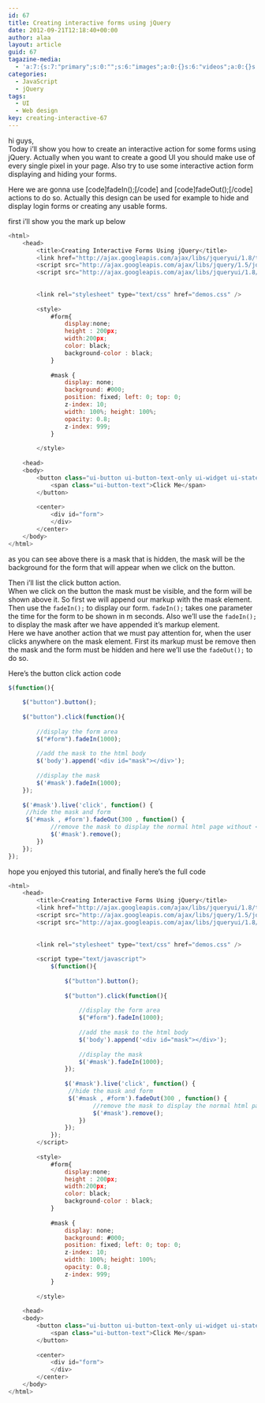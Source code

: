 ```yaml
---
id: 67
title: Creating interactive forms using jQuery
date: 2012-09-21T12:18:40+00:00
author: alaa
layout: article
guid: 67
tagazine-media:
  - 'a:7:{s:7:"primary";s:0:"";s:6:"images";a:0:{}s:6:"videos";a:0:{}s:11:"image_count";i:0;s:6:"author";s:8:"30373923";s:7:"blog_id";s:8:"30897336";s:9:"mod_stamp";s:19:"2012-09-21 12:18:40";}'
categories:
  - JavaScript
  - jQuery
tags:
  - UI
  - Web design
key: creating-interactive-67
---
```

hi guys,  
Today i&#8217;ll show you how to create an interactive action for some forms using jQuery. Actually when you want to create a good UI you should make use of every single pixel in your page. Also try to use some interactive action form displaying and hiding your forms.

Here we are gonna use [code]fadeIn();[/code] and [code]fadeOut();[/code] actions to do so. Actually this design can be used for example to hide and display login forms or creating any usable forms.

first i&#8217;ll show you the mark up below

```js
<html>
    <head>
        <title>Creating Interactive Forms Using jQuery</title>
        <link href="http://ajax.googleapis.com/ajax/libs/jqueryui/1.8/themes/base/jquery-ui.css" rel="stylesheet" type="text/css"/>
        <script src="http://ajax.googleapis.com/ajax/libs/jquery/1.5/jquery.min.js"></script>
        <script src="http://ajax.googleapis.com/ajax/libs/jqueryui/1.8/jquery-ui.min.js"></script>
         
         
        <link rel="stylesheet" type="text/css" href="demos.css" />
         
        <style>
            #form{
                display:none;
                height : 200px;
                width:200px;
                color: black;
                background-color : black;
            }
             
            #mask {
                display: none;
                background: #000; 
                position: fixed; left: 0; top: 0; 
                z-index: 10;
                width: 100%; height: 100%;
                opacity: 0.8;
                z-index: 999;
            }
 
        </style>
         
    <head>
    <body>
        <button class="ui-button ui-button-text-only ui-widget ui-state-default ui-corner-all">
            <span class="ui-button-text">Click Me</span>
        </button>
         
        <center>
            <div id="form">
            </div>
        </center>
    </body>
</html>
```

as you can see above there is a mask that is hidden, the mask will be the background for the form that will appear when we click on the button.

Then i&#8217;ll list the click button action.  
When we click on the button the mask must be visible, and the form will be shown above it. So first we will append our markup with the mask element. Then use the 
`fadeIn();` to display our form. `fadeIn();` takes one parameter the time for the form to be shown in m seconds. Also we&#8217;ll use the `fadeIn();` to display the mask after we have appended it&#8217;s markup element.  
Here we have another action that we must pay attention for, when the user clicks anywhere on the mask element. First its markup must be remove then the mask and the form must be hidden and here we&#8217;ll use the `fadeOut();` to do so.

Here&#8217;s the button click action code

```js
$(function(){
                 
    $("button").button();
     
    $("button").click(function(){
     
        //display the form area
        $("#form").fadeIn(1000);
         
        //add the mask to the html body
        $('body').append('<div id="mask"></div>');
         
        //display the mask
        $('#mask').fadeIn(1000);
    });
     
    $('#mask').live('click', function() { 
     //hide the mask and form
     $('#mask , #form').fadeOut(300 , function() {
            //remove the mask to display the normal html page without <div id=""></div>
            $('#mask').remove();  
        })
    });
});
```

hope you enjoyed this tutorial, and finally here&#8217;s the full code

```js
<html>
    <head>
        <title>Creating Interactive Forms Using jQuery</title>
        <link href="http://ajax.googleapis.com/ajax/libs/jqueryui/1.8/themes/base/jquery-ui.css" rel="stylesheet" type="text/css"/>
        <script src="http://ajax.googleapis.com/ajax/libs/jquery/1.5/jquery.min.js"></script>
        <script src="http://ajax.googleapis.com/ajax/libs/jqueryui/1.8/jquery-ui.min.js"></script>
         
         
        <link rel="stylesheet" type="text/css" href="demos.css" />
         
        <script type="text/javascript">
            $(function(){
                 
                $("button").button();
                 
                $("button").click(function(){
                 
                    //display the form area
                    $("#form").fadeIn(1000);
                     
                    //add the mask to the html body
                    $('body').append('<div id="mask"></div>');
                     
                    //display the mask
                    $('#mask').fadeIn(1000);
                });
                 
                $('#mask').live('click', function() { 
                 //hide the mask and form
                 $('#mask , #form').fadeOut(300 , function() {
                        //remove the mask to display the normal html page without <div id=""></div>
                        $('#mask').remove();  
                    })
                });
            });
        </script>
         
        <style>
            #form{
                display:none;
                height : 200px;
                width:200px;
                color: black;
                background-color : black;
            }
             
            #mask {
                display: none;
                background: #000; 
                position: fixed; left: 0; top: 0; 
                z-index: 10;
                width: 100%; height: 100%;
                opacity: 0.8;
                z-index: 999;
            }
 
        </style>
         
    <head>
    <body>
        <button class="ui-button ui-button-text-only ui-widget ui-state-default ui-corner-all">
            <span class="ui-button-text">Click Me</span>
        </button>
         
        <center>
            <div id="form">
            </div>
        </center>
    </body>
</html>
```